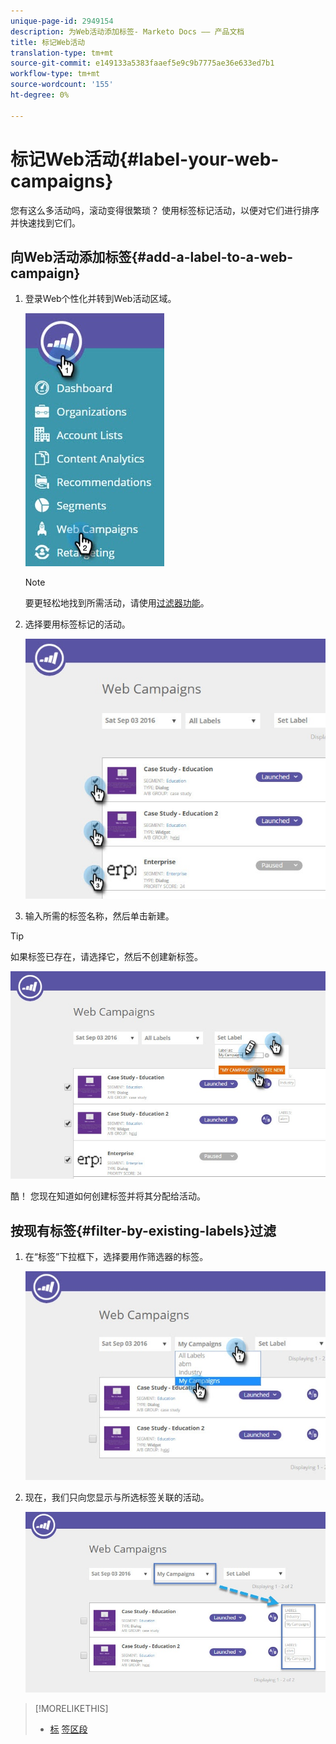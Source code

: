 ```yaml
---
unique-page-id: 2949154
description: 为Web活动添加标签- Marketo Docs —— 产品文档
title: 标记Web活动
translation-type: tm+mt
source-git-commit: e149133a5383faaef5e9c9b7775ae36e633ed7b1
workflow-type: tm+mt
source-wordcount: '155'
ht-degree: 0%

---
```



# 标记Web活动{#label-your-web-campaigns}

您有这么多活动吗，滚动变得很繁琐？ 使用标签标记活动，以便对它们进行排序并快速找到它们。

## 向Web活动添加标签{#add-a-label-to-a-web-campaign}

1. 登录Web个性化并转到Web活动区域。

   ![](assets/web-campaigns-hand.jpg)

   >[!NOTE]
   >
   >要更轻松地找到所需活动，请使用[过滤器功能](filter-web-campaigns.md)。

1. 选择要用标签标记的活动。

   ![](assets/web-campaigns-label.jpg)

1. 输入所需的标签名称，然后单击新建。

>[!TIP]
>
>如果标签已存在，请选择它，然后不创建新标签。

![](assets/web-campaigns-set-label.jpg)

酷！ 您现在知道如何创建标签并将其分配给活动。

## 按现有标签{#filter-by-existing-labels}过滤

1. 在“标签”下拉框下，选择要用作筛选器的标签。

   ![](assets/web-campaigns-my-campaigns-dropdown.jpg)

1. 现在，我们只向您显示与所选标签关联的活动。

   ![](assets/web-campaigns-label-showing.jpg)

>[!MORELIKETHIS]
>
>* [标](create-a-new-in-zone-web-campaign.md) [签区段](../../../product-docs/web-personalization/using-web-segments/label-your-segment.md)

>



